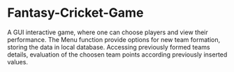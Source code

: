 # Fantasy-Cricket-Game
A GUI interactive game, where one can choose players and view their performance. The Menu function provide options for new team formation, storing the data in local database.
Accessing previously formed teams details, evaluation of the choosen team points according previously inserted values. 
